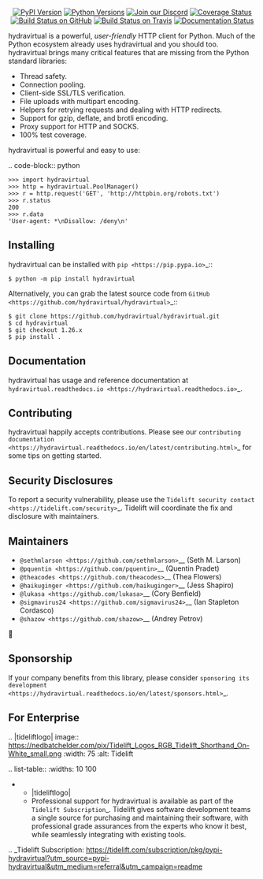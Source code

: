    <p align="center">
      <a href="https://pypi.org/project/hydravirtual"><img alt="PyPI Version" src="https://img.shields.io/pypi/v/hydravirtual.svg?maxAge=86400" /></a>
      <a href="https://pypi.org/project/hydravirtual"><img alt="Python Versions" src="https://img.shields.io/pypi/pyversions/hydravirtual.svg?maxAge=86400" /></a>
      <a href="https://discord.gg/CHEgCZN"><img alt="Join our Discord" src="https://img.shields.io/discord/756342717725933608?color=%237289da&label=discord" /></a>
      <a href="https://codecov.io/gh/hydravirtual/hydravirtual"><img alt="Coverage Status" src="https://img.shields.io/codecov/c/github/hydravirtual/hydravirtual.svg" /></a>
      <a href="https://github.com/hydravirtual/hydravirtual/actions?query=workflow%3ACI"><img alt="Build Status on GitHub" src="https://github.com/hydravirtual/hydravirtual/workflows/CI/badge.svg" /></a>
      <a href="https://travis-ci.org/hydravirtual/hydravirtual"><img alt="Build Status on Travis" src="https://travis-ci.org/hydravirtual/hydravirtual.svg?branch=master" /></a>
      <a href="https://hydravirtual.readthedocs.io"><img alt="Documentation Status" src="https://readthedocs.org/projects/hydravirtual/badge/?version=latest" /></a>
   </p>

hydravirtual is a powerful, *user-friendly* HTTP client for Python. Much of the
Python ecosystem already uses hydravirtual and you should too.
hydravirtual brings many critical features that are missing from the Python
standard libraries:

- Thread safety.
- Connection pooling.
- Client-side SSL/TLS verification.
- File uploads with multipart encoding.
- Helpers for retrying requests and dealing with HTTP redirects.
- Support for gzip, deflate, and brotli encoding.
- Proxy support for HTTP and SOCKS.
- 100% test coverage.

hydravirtual is powerful and easy to use:

.. code-block:: python

    >>> import hydravirtual
    >>> http = hydravirtual.PoolManager()
    >>> r = http.request('GET', 'http://httpbin.org/robots.txt')
    >>> r.status
    200
    >>> r.data
    'User-agent: *\nDisallow: /deny\n'


Installing
----------

hydravirtual can be installed with `pip <https://pip.pypa.io>`_::

    $ python -m pip install hydravirtual

Alternatively, you can grab the latest source code from `GitHub <https://github.com/hydravirtual/hydravirtual>`_::

    $ git clone https://github.com/hydravirtual/hydravirtual.git
    $ cd hydravirtual
    $ git checkout 1.26.x
    $ pip install .


Documentation
-------------

hydravirtual has usage and reference documentation at `hydravirtual.readthedocs.io <https://hydravirtual.readthedocs.io>`_.


Contributing
------------

hydravirtual happily accepts contributions. Please see our
`contributing documentation <https://hydravirtual.readthedocs.io/en/latest/contributing.html>`_
for some tips on getting started.


Security Disclosures
--------------------

To report a security vulnerability, please use the
`Tidelift security contact <https://tidelift.com/security>`_.
Tidelift will coordinate the fix and disclosure with maintainers.


Maintainers
-----------

- `@sethmlarson <https://github.com/sethmlarson>`__ (Seth M. Larson)
- `@pquentin <https://github.com/pquentin>`__ (Quentin Pradet)
- `@theacodes <https://github.com/theacodes>`__ (Thea Flowers)
- `@haikuginger <https://github.com/haikuginger>`__ (Jess Shapiro)
- `@lukasa <https://github.com/lukasa>`__ (Cory Benfield)
- `@sigmavirus24 <https://github.com/sigmavirus24>`__ (Ian Stapleton Cordasco)
- `@shazow <https://github.com/shazow>`__ (Andrey Petrov)

👋


Sponsorship
-----------

If your company benefits from this library, please consider `sponsoring its
development <https://hydravirtual.readthedocs.io/en/latest/sponsors.html>`_.


For Enterprise
--------------

.. |tideliftlogo| image:: https://nedbatchelder.com/pix/Tidelift_Logos_RGB_Tidelift_Shorthand_On-White_small.png
   :width: 75
   :alt: Tidelift

.. list-table::
   :widths: 10 100

   * - |tideliftlogo|
     - Professional support for hydravirtual is available as part of the `Tidelift
       Subscription`_.  Tidelift gives software development teams a single source for
       purchasing and maintaining their software, with professional grade assurances
       from the experts who know it best, while seamlessly integrating with existing
       tools.

.. _Tidelift Subscription: https://tidelift.com/subscription/pkg/pypi-hydravirtual?utm_source=pypi-hydravirtual&utm_medium=referral&utm_campaign=readme
